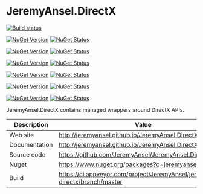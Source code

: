 # JeremyAnsel.DirectX

[![Build status](https://ci.appveyor.com/api/projects/status/yfmo38px022n20ux/branch/master?svg=true)](https://ci.appveyor.com/project/JeremyAnsel/jeremyansel-directx/branch/master)

[![NuGet Version](https://img.shields.io/nuget/v/JeremyAnsel.DirectX.DXMath.svg)](https://www.nuget.org/packages/JeremyAnsel.DirectX.DXMath)
[![NuGet Status](http://nugetstatus.com/JeremyAnsel.DirectX.DXMath.png)](http://nugetstatus.com/packages/JeremyAnsel.DirectX.DXMath)

[![NuGet Version](https://img.shields.io/nuget/v/JeremyAnsel.DirectX.Dxgi.svg)](https://www.nuget.org/packages/JeremyAnsel.DirectX.Dxgi)
[![NuGet Status](http://nugetstatus.com/JeremyAnsel.DirectX.Dxgi.png)](http://nugetstatus.com/packages/JeremyAnsel.DirectX.Dxgi)

[![NuGet Version](https://img.shields.io/nuget/v/JeremyAnsel.DirectX.DWrite.svg)](https://www.nuget.org/packages/JeremyAnsel.DirectX.DWrite)
[![NuGet Status](http://nugetstatus.com/JeremyAnsel.DirectX.DWrite.png)](http://nugetstatus.com/packages/JeremyAnsel.DirectX.DWrite)

[![NuGet Version](https://img.shields.io/nuget/v/JeremyAnsel.DirectX.D2D1.svg)](https://www.nuget.org/packages/JeremyAnsel.DirectX.D2D1)
[![NuGet Status](http://nugetstatus.com/JeremyAnsel.DirectX.D2D1.png)](http://nugetstatus.com/packages/JeremyAnsel.DirectX.D2D1)

[![NuGet Version](https://img.shields.io/nuget/v/JeremyAnsel.DirectX.D3D10.svg)](https://www.nuget.org/packages/JeremyAnsel.DirectX.D3D10)
[![NuGet Status](http://nugetstatus.com/JeremyAnsel.DirectX.D3D10.png)](http://nugetstatus.com/packages/JeremyAnsel.DirectX.D3D10)

[![NuGet Version](https://img.shields.io/nuget/v/JeremyAnsel.DirectX.D3D11.svg)](https://www.nuget.org/packages/JeremyAnsel.DirectX.D3D11)
[![NuGet Status](http://nugetstatus.com/JeremyAnsel.DirectX.D3D11.png)](http://nugetstatus.com/packages/JeremyAnsel.DirectX.D3D11)

JeremyAnsel.DirectX contains managed wrappers around DirectX APIs.

Description     | Value
----------------|----------------
Web site        | http://jeremyansel.github.io/JeremyAnsel.DirectX
Documentation   | http://jeremyansel.github.io/JeremyAnsel.DirectX/doc/
Source code     | https://github.com/JeremyAnsel/JeremyAnsel.DirectX
Nuget           | https://www.nuget.org/packages?q=jeremyansel.directx
Build           | https://ci.appveyor.com/project/JeremyAnsel/jeremyansel-directx/branch/master
